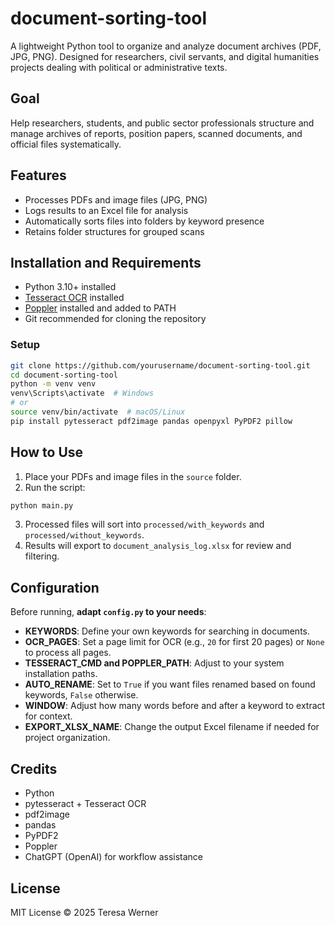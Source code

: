 # document-sorting-tool

A lightweight Python tool to organize and analyze document archives (PDF, JPG, PNG). Designed for researchers, civil servants, and digital humanities projects dealing with political or administrative texts.

## Goal
Help researchers, students, and public sector professionals structure and manage archives of reports, position papers, scanned documents, and official files systematically.

## Features
- Processes PDFs and image files (JPG, PNG)
- Logs results to an Excel file for analysis
- Automatically sorts files into folders by keyword presence
- Retains folder structures for grouped scans

## Installation and Requirements
- Python 3.10+ installed
- [Tesseract OCR](https://github.com/tesseract-ocr/tesseract) installed
- [Poppler](https://blog.alivate.com.au/poppler-windows/) installed and added to PATH
- Git recommended for cloning the repository

### Setup
```bash
git clone https://github.com/yourusername/document-sorting-tool.git
cd document-sorting-tool
python -m venv venv
venv\Scripts\activate  # Windows
# or
source venv/bin/activate  # macOS/Linux
pip install pytesseract pdf2image pandas openpyxl PyPDF2 pillow
```

## How to Use
1. Place your PDFs and image files in the `source` folder.
2. Run the script:
```bash
python main.py
```
3. Processed files will sort into `processed/with_keywords` and `processed/without_keywords`.
4. Results will export to `document_analysis_log.xlsx` for review and filtering.

## Configuration

Before running, **adapt `config.py` to your needs**:
- **KEYWORDS**: Define your own keywords for searching in documents.
- **OCR_PAGES**: Set a page limit for OCR (e.g., `20` for first 20 pages) or `None` to process all pages.
- **TESSERACT_CMD and POPPLER_PATH**: Adjust to your system installation paths.
- **AUTO_RENAME**: Set to `True` if you want files renamed based on found keywords, `False` otherwise.
- **WINDOW**: Adjust how many words before and after a keyword to extract for context.
- **EXPORT_XLSX_NAME**: Change the output Excel filename if needed for project organization.

## Credits
- Python
- pytesseract + Tesseract OCR
- pdf2image
- pandas
- PyPDF2
- Poppler
- ChatGPT (OpenAI) for workflow assistance

## License
MIT License © 2025 Teresa Werner
